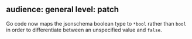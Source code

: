 audience: general
level: patch
---
Go code now maps the jsonschema boolean type to `*bool` rather than `bool` in order to differentiate between an unspecified value and `false`.
